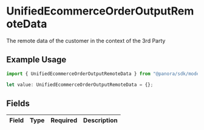 # UnifiedEcommerceOrderOutputRemoteData

The remote data of the customer in the context of the 3rd Party

## Example Usage

```typescript
import { UnifiedEcommerceOrderOutputRemoteData } from "@panora/sdk/models/components";

let value: UnifiedEcommerceOrderOutputRemoteData = {};
```

## Fields

| Field       | Type        | Required    | Description |
| ----------- | ----------- | ----------- | ----------- |